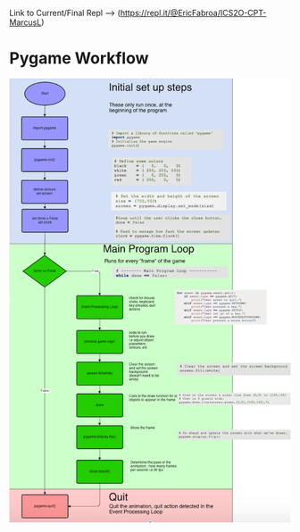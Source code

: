 Link to Current/Final Repl --> (https://repl.it/@EricFabroa/ICS2O-CPT-MarcusL)

# Pygame Workflow
![PygameLoop.png](PygameLoop.png)
